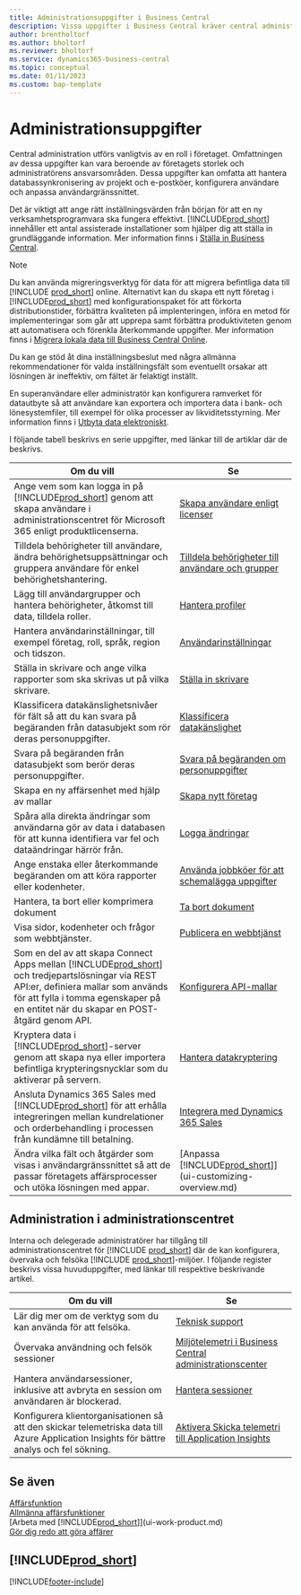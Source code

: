 ```yaml
---
title: Administrationsuppgifter i Business Central
description: Vissa uppgifter i Business Central kräver central administrering och konfigurering. Se vad de är och lär dig vad du ska göra.
author: brentholtorf
ms.author: bholtorf
ms.reviewer: bholtorf
ms.service: dynamics365-business-central
ms.topic: conceptual
ms.date: 01/11/2023
ms.custom: bap-template
---
```

# Administrationsuppgifter

Central administration utförs vanligtvis av en roll i företaget. Omfattningen av dessa uppgifter kan vara beroende av företagets storlek och administratörens ansvarsområden. Dessa uppgifter kan omfatta att hantera databassynkronisering av projekt och e-postköer, konfigurera användare och anpassa användargränssnittet.  

Det är viktigt att ange rätt inställningsvärden från början för att en ny verksamhetsprogramvara ska fungera effektivt. [!INCLUDE[prod_short](includes/prod_short.md)] innehåller ett antal assisterade installationer som hjälper dig att ställa in grundläggande information. Mer information finns i [Ställa in Business Central](setup.md).

> [!NOTE]
> Du kan använda migreringsverktyg för data för att migrera befintliga data till [!INCLUDE [prod_short](includes/prod_short.md)] online. Alternativt kan du skapa ett nytt företag i [!INCLUDE[prod_short](includes/prod_short.md)] med konfigurationspaket för att förkorta distributionstider, förbättra kvaliteten på implenteringen, införa en metod för implementeringar som går att upprepa samt förbättra produktiviteten genom att automatisera och förenkla återkommande uppgifter. Mer information finns i [Migrera lokala data till Business Central Online](/dynamics365/business-central/dev-itpro/administration/migrate-data).

Du kan ge stöd åt dina inställningsbeslut med några allmänna rekommendationer för valda inställningsfält som eventuellt orsakar att lösningen är ineffektiv, om fältet är felaktigt inställt.  

En superanvändare eller administratör kan konfigurera ramverket för datautbyte så att användare kan exportera och importera data i bank- och lönesystemfiler, till exempel för olika processer av likviditetsstyrning. Mer information finns i [Utbyta data elektroniskt](across-data-exchange.md).

I följande tabell beskrivs en serie uppgifter, med länkar till de artiklar där de beskrivs.  

|**Om du vill**|**Se**|  
|------------|-------------|
|Ange vem som kan logga in på [!INCLUDE[prod_short](includes/prod_short.md)] genom att skapa användare i administrationscentret för Microsoft 365 enligt produktlicenserna.|[Skapa användare enligt licenser](ui-how-users-permissions.md)|
|Tilldela behörigheter till användare, ändra behörighetsuppsättningar och gruppera användare för enkel behörighetshantering.|[Tilldela behörigheter till användare och grupper](ui-how-users-permissions.md)|
|Lägg till användargrupper och hantera behörigheter, åtkomst till data, tilldela roller.|[Hantera profiler](admin-users-profiles-roles.md)|
|Hantera användarinställningar, till exempel företag, roll, språk, region och tidszon.|[Användarinställningar](admin-manage-user-settings-preferences.md)|
|Ställa in skrivare och ange vilka rapporter som ska skrivas ut på vilka skrivare.|[Ställa in skrivare](ui-specify-printer-selection-reports.md)|
|Klassificera datakänslighetsnivåer för fält så att du kan svara på begäranden från datasubjekt som rör deras personuppgifter.|[Klassificera datakänslighet](admin-classifying-data-sensitivity.md)|
|Svara på begäranden från datasubjekt som berör deras personuppgifter.|[Svara på begäranden om personuppgifter](admin-responding-to-requests-about-personal-data.md)|
|Skapa en ny affärsenhet med hjälp av mallar|[Skapa nytt företag](about-new-company.md)|
|Spåra alla direkta ändringar som användarna gör av data i databasen för att kunna identifiera var fel och dataändringar härrör från.|[Logga ändringar](across-log-changes.md)|  
|Ange enstaka eller återkommande begäranden om att köra rapporter eller kodenheter.|[Använda jobbköer för att schemalägga uppgifter](admin-job-queues-schedule-tasks.md)|  
|Hantera, ta bort eller komprimera dokument|[Ta bort dokument](admin-manage-documents.md)|  
|Visa sidor, kodenheter och frågor som webbtjänster.|[Publicera en webbtjänst](across-how-publish-web-service.md)|
|Som en del av att skapa Connect Apps mellan [!INCLUDE[prod_short](includes/prod_short.md)] och tredjepartslösningar via REST API:er, definiera mallar som används för att fylla i tomma egenskaper på en entitet när du skapar en POST-åtgärd genom API.|[Konfigurera API-mallar](admin-configuring-api-template.md)|
|Kryptera data i [!INCLUDE[prod_short](includes/prod_short.md)]-server genom att skapa nya eller importera befintliga krypteringsnycklar som du aktiverar på servern.|[Hantera datakryptering](admin-manage-data-encryption.md)|
|Ansluta Dynamics 365 Sales med [!INCLUDE[prod_short](includes/prod_short.md)] för att erhålla integreringen mellan kundrelationer och orderbehandling i processen från kundämne till betalning.|[Integrera med Dynamics 365 Sales](admin-prepare-dynamics-365-for-sales-for-integration.md)|
|Ändra vilka fält och åtgärder som visas i användargränssnittet så att de passar företagets affärsprocesser och utöka lösningen med appar.|[Anpassa [!INCLUDE[prod_short](includes/prod_short.md)]](ui-customizing-overview.md)|

## Administration i administrationscentret

Interna och delegerade administratörer har tillgång till administrationscentret för [!INCLUDE [prod_short](includes/prod_short.md)] där de kan konfigurera, övervaka och felsöka [!INCLUDE [prod_short](includes/prod_short.md)]-miljöer. I följande register beskrivs vissa huvuduppgifter, med länkar till respektive beskrivande artikel.  

|**Om du vill**|**Se**|  
|------------|-------------|
|Lär dig mer om de verktyg som du kan använda för att felsöka.|[Teknisk support](/dynamics365/business-central/dev-itpro/technical-support)|
|Övervaka användning och felsök sessioner|[Miljötelemetri i Business Central administrationscenter](/dynamics365/business-central/dev-itpro/administration/tenant-admin-center-telemetry)|
|Hantera användarsessioner, inklusive att avbryta en session om användaren är blockerad.|[Hantera sessioner](/dynamics365/business-central/dev-itpro/administration/tenant-admin-center-manage-sessions)|
|Konfigurera klientorganisationen så att den skickar telemetriska data till Azure Application Insights för bättre analys och fel sökning.|[Aktivera Skicka telemetri till Application Insights](/dynamics365/business-central/dev-itpro/administration/telemetry-enable-application-insights)|

## Se även

[Affärsfunktion](across-business-functionality.md)  
[Allmänna affärsfunktioner](ui-across-business-areas.md)  
[Arbeta med [!INCLUDE[prod_short](includes/prod_short.md)]](ui-work-product.md)  
[Gör dig redo att göra affärer](ui-get-ready-business.md)  

## [!INCLUDE[prod_short](includes/free_trial_md.md)]  


[!INCLUDE[footer-include](includes/footer-banner.md)]
